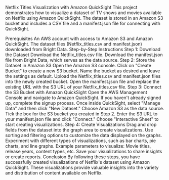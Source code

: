 Netflix Titles Visualization with Amazon QuickSight
This project demonstrates how to visualize a dataset of TV shows and movies available on Netflix using Amazon QuickSight. The dataset is stored in an Amazon S3 bucket and includes a CSV file and a manifest.json file for connecting with QuickSight.

Prerequisites
An AWS account with access to Amazon S3 and Amazon QuickSight.
The dataset files (Netflix_titles.csv and manifest.json) downloaded from Bright Data.
Step-by-Step Instructions
Step 1: Download the Dataset
Download the Netflix_titles.csv file.
Download the manifest.json file from Bright Data, which serves as the data source.
Step 2: Store the Dataset in Amazon S3
Open the Amazon S3 console.
Click on "Create Bucket" to create a new S3 bucket.
Name the bucket as desired and leave the settings as default.
Upload the Netflix_titles.csv and manifest.json files into the newly created bucket.
Open the manifest.json file and replace the existing URL with the S3 URL of your Netflix_titles.csv file.
Step 3: Connect the S3 Bucket with Amazon QuickSight
Open the AWS Management Console and navigate to Amazon QuickSight.
If you haven't already signed up, complete the signup process.
Once inside QuickSight, select "Manage Data" and then click "New Dataset."
Choose Amazon S3 as the data source.
Tick the box for the S3 bucket you created in Step 2.
Enter the S3 URL to your manifest.json file and click "Connect."
Choose "Interactive Sheet" to start creating visualizations.
Step 4: Create Visualizations
Drag and drop fields from the dataset into the graph area to create visualizations.
Use sorting and filtering options to customize the data displayed on the graphs.
Experiment with different types of visualizations, such as bar charts, pie charts, and line graphs.
Example parameters to visualize: Movie titles, release years, content types, etc.
Save your visualizations to share insights or create reports.
Conclusion
By following these steps, you have successfully created visualizations of Netflix's dataset using Amazon QuickSight. These visualizations provide valuable insights into the variety and distribution of content available on Netflix.
